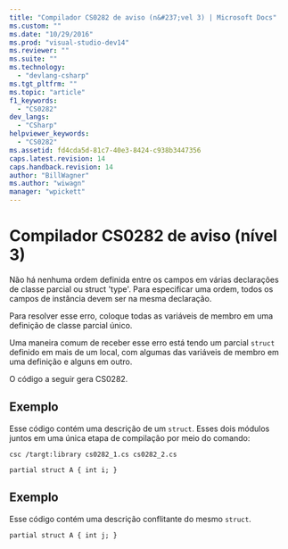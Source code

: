 ```yaml
---
title: "Compilador CS0282 de aviso (n&#237;vel 3) | Microsoft Docs"
ms.custom: ""
ms.date: "10/29/2016"
ms.prod: "visual-studio-dev14"
ms.reviewer: ""
ms.suite: ""
ms.technology: 
  - "devlang-csharp"
ms.tgt_pltfrm: ""
ms.topic: "article"
f1_keywords: 
  - "CS0282"
dev_langs: 
  - "CSharp"
helpviewer_keywords: 
  - "CS0282"
ms.assetid: fd4cda5d-81c7-40e3-8424-c938b3447356
caps.latest.revision: 14
caps.handback.revision: 14
author: "BillWagner"
ms.author: "wiwagn"
manager: "wpickett"
---
```

# Compilador CS0282 de aviso (n&#237;vel 3)
Não há nenhuma ordem definida entre os campos em várias declarações de classe parcial ou struct 'type'. Para especificar uma ordem, todos os campos de instância devem ser na mesma declaração.  
  
 Para resolver esse erro, coloque todas as variáveis de membro em uma definição de classe parcial único.  
  
 Uma maneira comum de receber esse erro está tendo um parcial `struct` definido em mais de um local, com algumas das variáveis de membro em uma definição e alguns em outro.  
  
 O código a seguir gera CS0282.  
  
## Exemplo  
 Esse código contém uma descrição de um `struct`. Esses dois módulos juntos em uma única etapa de compilação por meio do comando:  
  
 `csc /targt:library cs0282_1.cs cs0282_2.cs`  
  
```  
partial struct A { int i; }  
```  
  
## Exemplo  
 Esse código contém uma descrição conflitante do mesmo `struct`.  
  
```  
partial struct A { int j; }  
```
